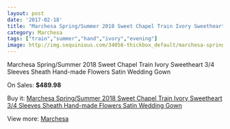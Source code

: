 ```yaml
---
layout: post
date: '2017-02-18'
title: "Marchesa Spring/Summer 2018 Sweet Chapel Train Ivory Sweetheart 3/4 Sleeves Sheath Hand-made Flowers Satin Wedding Gown"
category: Marchesa
tags: ["train","summer","hand","ivory","evening"]
image: http://img.sequinious.com/34056-thickbox_default/marchesa-spring-summer-2018-sweet-chapel-train-ivory-sweetheart-3-4-sleeves-sheath-hand-made-flowers-satin-wedding-gown.jpg
---
```

Marchesa Spring/Summer 2018 Sweet Chapel Train Ivory Sweetheart 3/4 Sleeves Sheath Hand-made Flowers Satin Wedding Gown

On Sales: **$489.98**
<a href="https://www.sequinious.com/marchesa/11953-marchesa-spring-summer-2018-sweet-chapel-train-ivory-sweetheart-3-4-sleeves-sheath-hand-made-flowers-satin-wedding-gown.html"><amp-img layout="responsive" width="600" height="600" src="//img.sequinious.com/34056-thickbox_default/marchesa-spring-summer-2018-sweet-chapel-train-ivory-sweetheart-3-4-sleeves-sheath-hand-made-flowers-satin-wedding-gown.jpg" alt="Marchesa Spring/Summer 2018 Sweet Chapel Train Ivory Sweetheart 3/4 Sleeves Sheath Hand-made Flowers Satin Wedding Gown 0" /></a>
<a href="https://www.sequinious.com/marchesa/11953-marchesa-spring-summer-2018-sweet-chapel-train-ivory-sweetheart-3-4-sleeves-sheath-hand-made-flowers-satin-wedding-gown.html"><amp-img layout="responsive" width="600" height="600" src="//img.sequinious.com/34058-thickbox_default/marchesa-spring-summer-2018-sweet-chapel-train-ivory-sweetheart-3-4-sleeves-sheath-hand-made-flowers-satin-wedding-gown.jpg" alt="Marchesa Spring/Summer 2018 Sweet Chapel Train Ivory Sweetheart 3/4 Sleeves Sheath Hand-made Flowers Satin Wedding Gown 1" /></a>
<a href="https://www.sequinious.com/marchesa/11953-marchesa-spring-summer-2018-sweet-chapel-train-ivory-sweetheart-3-4-sleeves-sheath-hand-made-flowers-satin-wedding-gown.html"><amp-img layout="responsive" width="600" height="600" src="//img.sequinious.com/34057-thickbox_default/marchesa-spring-summer-2018-sweet-chapel-train-ivory-sweetheart-3-4-sleeves-sheath-hand-made-flowers-satin-wedding-gown.jpg" alt="Marchesa Spring/Summer 2018 Sweet Chapel Train Ivory Sweetheart 3/4 Sleeves Sheath Hand-made Flowers Satin Wedding Gown 2" /></a>

Buy it: [Marchesa Spring/Summer 2018 Sweet Chapel Train Ivory Sweetheart 3/4 Sleeves Sheath Hand-made Flowers Satin Wedding Gown](https://www.sequinious.com/marchesa/11953-marchesa-spring-summer-2018-sweet-chapel-train-ivory-sweetheart-3-4-sleeves-sheath-hand-made-flowers-satin-wedding-gown.html "Marchesa Spring/Summer 2018 Sweet Chapel Train Ivory Sweetheart 3/4 Sleeves Sheath Hand-made Flowers Satin Wedding Gown")

View more: [Marchesa](https://www.sequinious.com/92-marchesa "Marchesa")
